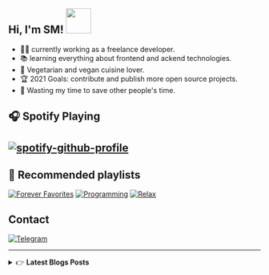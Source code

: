 <h2> Hi, I'm SM! <img src="https://thumbs.gfycat.com/ComposedUnsungFeline.webp" width="50"></h2>

- 👨‍💻 currently working as a freelance developer.
- :books: learning everything about frontend and ackend technologies.
- 🌱 Vegetarian and vegan cuisine lover.
- :trophy: 2021 Goals: contribute and publish more open source projects.
- :dart: Wasting my time to save other people's time.

## :headphones: Spotify Playing

[![spotify-github-profile](https://spotify-github-profile.vercel.app/api/view?uid=tv1czk8r5ar01xar2mvucmj29&cover_image=true&theme=novatorem)](https://spotify-github-profile.vercel.app/api/view?uid=tv1czk8r5ar01xar2mvucmj29&redirect=true)
---

## :musical_note: Recommended playlists 

[![Forever Favorites](https://img.shields.io/badge/Forever%20favorites-%231DB954.svg?&style=for-the-badge&logo=spotify&logoColor=white)](https://open.spotify.com/playlist/2hpERtBwOY51N179NSF1eH?si=57Ou57DzQDyQ0YhKaP-ymQ) [![Programming](https://img.shields.io/badge/Programming-%231DB954.svg?&style=for-the-badge&logo=spotify&logoColor=white)](https://open.spotify.com/playlist/6S1yNOaZSTKyod9eke43IY?si=1M9QOncrSX-qwSxPe_UEww) [![Relax](https://img.shields.io/badge/Relax-%231DB954.svg?&style=for-the-badge&logo=spotify&logoColor=white)](https://open.spotify.com/playlist/0U8uzyXwHKd8TalmzyzTTC?si=bno0NQoiSni6vkG0jk53Nw)



## Contact
[![Telegram](https://img.shields.io/badge/telegram-%231877F2.svg?&style=for-the-badge&logo=telegram&logoColor=white)](https://simonemargio.im/blog/managepasswords/)

---
<!-- markdownlint-disable MD033 -->

<details>
    <summary>&#128073 <b>Latest Blogs Posts</b></summary><br/>

<!-- BLOG-POST-LIST:START -->
- [Password Managers](https://simonemargio.im/blog/managepasswords/)
- [Always backup](https://simonemargio.im/blog/backup/)
- [Fix Apple Watch battery life](https://simonemargio.im/blog/fixapplewatch/)
- [Summer reading](https://simonemargio.im/blog/summer-reading/)
<!-- BLOG-POST-LIST:END -->
</details>

<!-- markdownlint-enable MD033 -->

